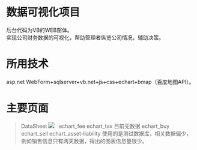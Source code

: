# 数据可视化项目
后台代码为VB的WEB窗体。 <br>
实现公司财务数据的可视化，帮助管理者纵览公司情况，辅助决策。<br>
# 所用技术
asp.net WebForm+sqlserver+vb.net+js+css+echart+bmap（百度地图API）。
# 主要页面
> DataSheet
![](https://github.com/JiJiFlyer/MyStella/截图示例/账龄表示例.jpg)  
> echart_fee 
> echart_tax 目前无数据
> echart_buy
> echart_sell
> echart_asset-liability
使用的是测试数据库，相关数据偏少，例如销售信息只有两天数据，得出的图表信息量很少。
